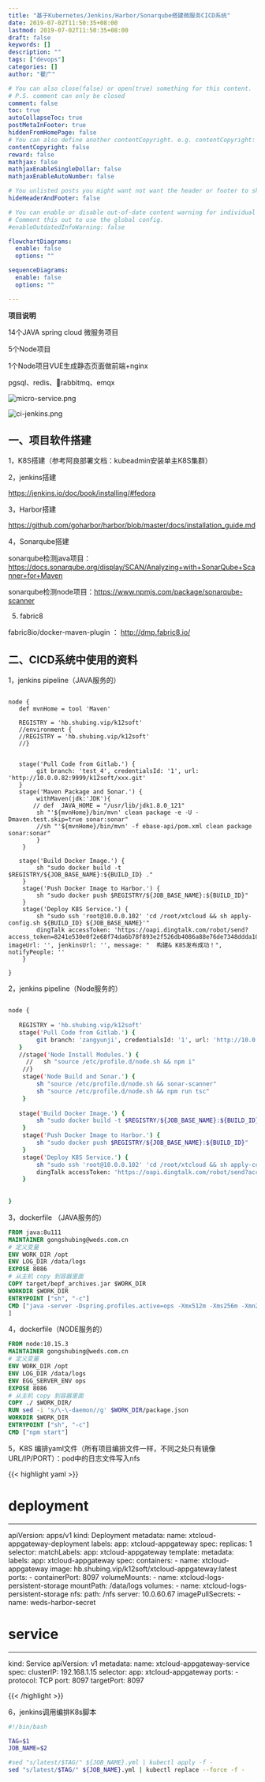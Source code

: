 ```yaml
---
title: "基于Kubernetes/Jenkins/Harbor/Sonarqube搭建微服务CICD系统"
date: 2019-07-02T11:50:35+08:00
lastmod: 2019-07-02T11:50:35+08:00
draft: false
keywords: []
description: ""
tags: ["devops"]
categories: []
author: "瞿广"

# You can also close(false) or open(true) something for this content.
# P.S. comment can only be closed
comment: false
toc: true
autoCollapseToc: true
postMetaInFooter: true
hiddenFromHomePage: false
# You can also define another contentCopyright. e.g. contentCopyright: "This is another copyright."
contentCopyright: false
reward: false
mathjax: false
mathjaxEnableSingleDollar: false
mathjaxEnableAutoNumber: false

# You unlisted posts you might want not want the header or footer to show
hideHeaderAndFooter: false

# You can enable or disable out-of-date content warning for individual post.
# Comment this out to use the global config.
#enableOutdatedInfoWarning: false

flowchartDiagrams:
  enable: false
  options: ""

sequenceDiagrams: 
  enable: false
  options: ""

---
```


**项目说明**

14个JAVA spring cloud 微服务项目

5个Node项目

1个Node项目VUE生成静态页面做前端+nginx

pgsql、redis、rabbitmq、emqx

<!--more-->


![micro-service.png](/img/micro-service.png)

![ci-jenkins.png](/img/ci-jenkins.png)
<!--more-->

## 一、项目软件搭建

1，K8S搭建（参考阿良部署文档：kubeadmin安装单主K8S集群）

2，jenkins搭建

https://jenkins.io/doc/book/installing/#fedora

3，Harbor搭建

https://github.com/goharbor/harbor/blob/master/docs/installation_guide.md

4，Sonarqube搭建

sonarqube检测java项目：https://docs.sonarqube.org/display/SCAN/Analyzing+with+SonarQube+Scanner+for+Maven

sonarqube检测node项目：https://www.npmjs.com/package/sonarqube-scanner

5. fabric8

fabric8io/docker-maven-plugin ： http://dmp.fabric8.io/


## 二、CICD系统中使用的资料

1，jenkins pipeline（JAVA服务的）

```

node {
   def mvnHome = tool 'Maven'
   
   REGISTRY = 'hb.shubing.vip/k12soft'
   //environment { 
   //REGISTRY = 'hb.shubing.vip/k12soft'
   //}
   
   
   stage('Pull Code from Gitlab.') {
        git branch: 'test_4', credentialsId: '1', url: 'http://10.0.0.82:9999/k12soft/xxx.git'
   }
   stage('Maven Package and Sonar.') {
        withMaven(jdk:'JDK'){
       // def  JAVA_HOME = "/usr/lib/jdk1.8.0_121"
        sh "'${mvnHome}/bin/mvn' clean package -e -U -Dmaven.test.skip=true sonar:sonar"
        //sh "'${mvnHome}/bin/mvn' -f ebase-api/pom.xml clean package sonar:sonar"
        }
    }
    
   stage('Build Docker Image.') {
        sh "sudo docker build -t $REGISTRY/${JOB_BASE_NAME}:${BUILD_ID} ."
    }
    stage('Push Docker Image to Harbor.') {
        sh "sudo docker push $REGISTRY/${JOB_BASE_NAME}:${BUILD_ID}"
    }
    stage('Deploy K8S Service.') {
        sh "sudo ssh 'root@10.0.0.102' 'cd /root/xtcloud && sh apply-config.sh ${BUILD_ID} ${JOB_BASE_NAME}'"
        dingTalk accessToken: 'https://oapi.dingtalk.com/robot/send?access_token=8241e530e0f2e68f74da6b78f893e2f526db4086a88e76de7348ddda101f13xx', imageUrl: '', jenkinsUrl: '', message: "  构建& K8S发布成功！", notifyPeople: ''
    }
    
}

```
2，jenkins pipeline（Node服务的）

```bash

node {
   
   REGISTRY = 'hb.shubing.vip/k12soft'
   stage('Pull Code from Gitlab.') {
        git branch: 'zangyunji', credentialsId: '1', url: 'http://10.0.0.82:9999/k12soft/xxx.git'
   }
   //stage('Node Install Modules.') {
     //   sh "source /etc/profile.d/node.sh && npm i"
    //}
    stage('Node Build and Sonar.') {
        sh "source /etc/profile.d/node.sh && sonar-scanner"
        sh "source /etc/profile.d/node.sh && npm run tsc"
    }
        
   stage('Build Docker Image.') {
        sh "sudo docker build -t $REGISTRY/${JOB_BASE_NAME}:${BUILD_ID} ."
    }
    stage('Push Docker Image to Harbor.') {
        sh "sudo docker push $REGISTRY/${JOB_BASE_NAME}:${BUILD_ID}"
    }
    stage('Deploy K8S Service.') {
        sh "sudo ssh 'root@10.0.0.102' 'cd /root/xtcloud && sh apply-config.sh ${BUILD_ID} ${JOB_BASE_NAME}'"
        dingTalk accessToken: 'https://oapi.dingtalk.com/robot/send?access_token=8241e530e0f2e68f74da6b78f893e2f526db4086a88e76de7348ddda101f13xx', imageUrl: '', jenkinsUrl: '', message: "  构建& K8S发布成功！", notifyPeople: ''
    }
    
    
}
```

3，dockerfile （JAVA服务的）

```dockerfile
FROM java:8u111
MAINTAINER gongshubing@weds.com.cn
# 定义变量
ENV WORK_DIR /opt
ENV LOG_DIR /data/logs
EXPOSE 8086
# 从主机 copy 到容器里面
COPY target/bepf_archives.jar $WORK_DIR
WORKDIR $WORK_DIR
ENTRYPOINT ["sh", "-c"]
CMD ["java -server -Dspring.profiles.active=ops -Xmx512m -Xms256m -Xmn256m -XX:+UseG1GC -XX:+DisableExplicitGC -Duser.timezone=GMT+8 -jar *.jar > /dev/null"
]
```

4，dockerfile（NODE服务的）

```dockerfile
FROM node:10.15.3
MAINTAINER gongshubing@weds.com.cn
# 定义变量
ENV WORK_DIR /opt
ENV LOG_DIR /data/logs
ENV EGG_SERVER_ENV ops
EXPOSE 8086
# 从主机 copy 到容器里面
COPY ./ $WORK_DIR/
RUN sed -i 's/\-\-daemon//g' $WORK_DIR/package.json
WORKDIR $WORK_DIR
ENTRYPOINT ["sh", "-c"]
CMD ["npm start"]
```

5，K8S 编排yaml文件（所有项目编排文件一样，不同之处只有镜像URL/IP/PORT）：pod中的日志文件写入nfs

{{< highlight yaml >}}
# deployment
---
apiVersion: apps/v1
kind: Deployment
metadata:
  name: xtcloud-appgateway-deployment
  labels:
    app: xtcloud-appgateway
spec:
  replicas: 1
  selector:
    matchLabels:
      app: xtcloud-appgateway
  template:
    metadata:
      labels:
        app: xtcloud-appgateway
    spec:
      containers:
      - name: xtcloud-appgateway
        image: hb.shubing.vip/k12soft/xtcloud-appgateway:latest
        ports:
        - containerPort: 8097
        volumeMounts:
          - name: xtcloud-logs-persistent-storage
            mountPath: /data/logs
      volumes:
      - name: xtcloud-logs-persistent-storage
        nfs:
          path: /nfs
          server: 10.0.60.67
      imagePullSecrets:
        - name: weds-harbor-secret
# service
---
kind: Service
apiVersion: v1
metadata:
  name: xtcloud-appgateway-service
spec:
  clusterIP: 192.168.1.15
  selector:
    app: xtcloud-appgateway
  ports:
    - protocol: TCP
      port: 8097
      targetPort: 8097

{{< /highlight >}}

6，jenkins调用编排K8s脚本

```bash
#!/bin/bash

TAG=$1
JOB_NAME=$2

#sed "s/latest/$TAG/" ${JOB_NAME}.yml | kubectl apply -f -
sed "s/latest/$TAG/" ${JOB_NAME}.yml | kubectl replace --force -f -
```
